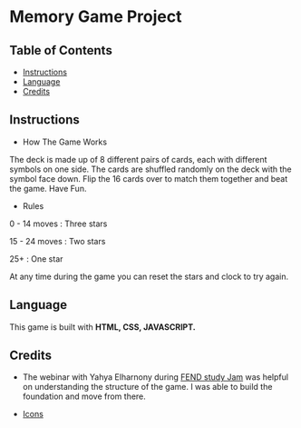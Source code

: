 # Memory Game Project


## Table of Contents

* [Instructions](#Instructions)
* [Language](#Language)
* [Credits](#Credits)

## Instructions


* How The Game Works

The deck is made up of 8 different pairs of cards, each with different symbols on one side. The cards are shuffled randomly on the deck with the symbol face down. Flip the 16 cards over to match them together and beat the game. Have Fun.

* Rules

0 - 14 moves : Three stars

15 - 24 moves : Two stars

25+ : One star

At any time during the game you can reset the stars and clock to try again.


## Language

This game is built with **HTML, CSS, JAVASCRIPT.**

## Credits

* The webinar with Yahya Elharnony during [FEND study Jam](https://www.youtube.com/watch?v=G8J13lmApkQ&t=16s) was helpful on understanding the structure of the game. I was able to build the foundation and move from there.

* [Icons](https://fontawesome.com/v4.7.0/)
